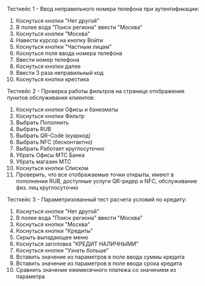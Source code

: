Тесткейс 1 - Ввод неправильного номера телефона при аутентификации:
1. Коснуться кнопки "Нет другой"
2. В полее вода "Поиск региона" ввести "Москва"
3. Коснуться кнопки "Москва"
2. Навести курсор на кнопку Войти
2. Коснуться кнопки "Частным лицам"
3. Коснуться поля ввода номера телефона
4. Ввести номер телефона
5. Коснуться кнопки далее
6. Ввести 3 раза неправильный код
7. Коснуться кнопки крестика

Тесткейс 2 - Проверка работы фильтров на странице отображения пунктов обслуживания клиентов:
1. Коснуться кнопки Офисы и банкоматы
2. Коснуться кнопки Фильтр
3. Выбрать Пополнить
4. Выбрать RUB
5. Выбрать QR-Code (куаркод)
6. Выбрать NFC (бесконтактно)
7. Выбрать Работает круглосуточно
8. Убрать Офисы МТС Банка
9. Убрать магазин МТС
10. Коснуться кнопки Списком
11. Проверить, что все отображаемые точки открыты, имеют в пополнении RUB, доступные услуги QR-ридер и NFC, обслуживание физ. лиц круглосуточно

Тесткейс 3 - Параметризованный тест расчета условий по кредиту:
1. Коснуться кнопки "Нет другой"
2. В полее вода "Поиск региона" ввести "Москва"
3. Коснуться кнопки "Москва"
4. Коснуться кнопки "Кредиты"
5. Скрыть выпадающее меню
6. Коснуться заголовка "КРЕДИТ НАЛИЧНЫМИ"
7. Коснуться кнопки "Узнать больше"
8. Вставить значение из параметров в поле ввода суммы кредита
9. Вставить значение из параметров в поле ввода срока кредита
10. Сравнить значение ежемесячного платежа со значением из параметра